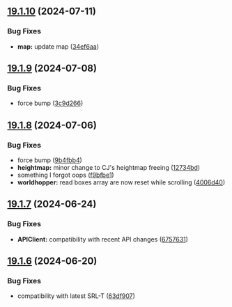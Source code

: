 ## [19.1.10](https://github.com/Torwent/WaspLib/compare/v19.1.9...v19.1.10) (2024-07-11)


### Bug Fixes

* **map:** update map ([34ef6aa](https://github.com/Torwent/WaspLib/commit/34ef6aa3a5c9f00d3c7e79be317e68350234c13c))



## [19.1.9](https://github.com/Torwent/WaspLib/compare/v19.1.8...v19.1.9) (2024-07-08)


### Bug Fixes

* force bump ([3c9d266](https://github.com/Torwent/WaspLib/commit/3c9d266188b2d4e647b92741fd265a808b19056e))



## [19.1.8](https://github.com/Torwent/WaspLib/compare/v19.1.7...v19.1.8) (2024-07-06)


### Bug Fixes

* force bump ([9b4fbb4](https://github.com/Torwent/WaspLib/commit/9b4fbb48eb453e2acb5d6edd11bbc3690c06361d))
* **heightmap:** minor change to CJ's heightmap freeing ([12734bd](https://github.com/Torwent/WaspLib/commit/12734bd138d3bc1a830f666f66cf3834fcbafe3d))
* something I forgot oops ([f9bfbe1](https://github.com/Torwent/WaspLib/commit/f9bfbe14b874ae328c6556eb02a9d25d3fa79fe8))
* **worldhopper:** read boxes array are now reset while scrolling ([4006d40](https://github.com/Torwent/WaspLib/commit/4006d407e4143626918bfb3aeb6030c2c464b566))



## [19.1.7](https://github.com/Torwent/WaspLib/compare/v19.1.6...v19.1.7) (2024-06-24)


### Bug Fixes

* **APIClient:** compatibility with recent API changes ([6757631](https://github.com/Torwent/WaspLib/commit/675763170a7b00a8ef6bc83d70c840d11dc0e034))



## [19.1.6](https://github.com/Torwent/WaspLib/compare/v19.1.5...v19.1.6) (2024-06-20)


### Bug Fixes

* compatibility with latest SRL-T ([63df907](https://github.com/Torwent/WaspLib/commit/63df907f1db2cd4ab4927bf22b716ce322ca416b))



